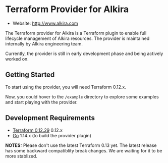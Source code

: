 # Terraform Provider for Alkira

* Website: http://www.alkira.com

The Terraform provider for Alkira is a Terraform plugin to enable full
lifecycle management of Alkira resources. The provider is maintained
internally by Alkira engineering team.

Currently, the provider is still in early development phase and being
actively worked on.

## Getting Started

To start using the provider, you will need Terraform 0.12.x.

Now, you could hover to the `/example` directory to explore some
examples and start playing with the provider.


## Development Requirements

-	[Terraform 0.12.29](https://releases.hashicorp.com/terraform/0.12.29/) 0.12.x
-	[Go](https://golang.org/doc/install) 1.14.x (to build the provider plugin)

**NOTES:** Please don't use the latest Terraform 0.13 yet. The latest
release has some backward compatiblity break changes. We are waiting
for it to be more stablized.



